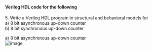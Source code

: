 #### Verilog HDL code for the following

<p>5. Write a Verilog HDL program in structural and behavioral models for<br/>
a) 8 bit asynchronous up-down counter<br/> b) 8 bit synchronous up-down counter</p>


a) 8 bit asynchronous up-down counter<br/>
![image](https://user-images.githubusercontent.com/127012447/224292252-1bb982c3-b608-43a1-9b41-93e1659c01b9.png)
